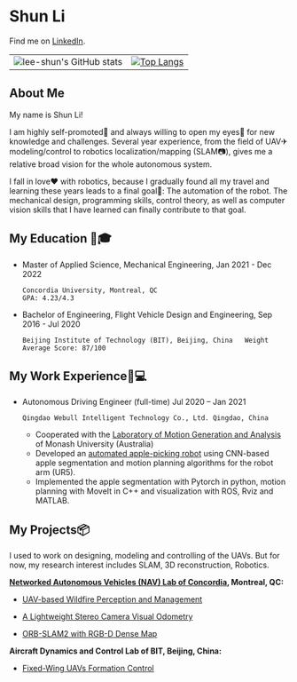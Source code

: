 # Shun Li

Find me on [LinkedIn](https://www.linkedin.com/in/shun-li-72b596227/).

|                                                                                                                                                                                                                                   |                                                                                                                                                                                                                                                                                                             |
|---                                                                                                                                                                                                                              |---                                                                                                                                                                                                                                                                                                        |  
|![lee-shun's GitHub stats](https://github-readme-stats.vercel.app/api?username=lee-shun&show_icons=true)|[![Top Langs](https://github-readme-stats.vercel.app/api/top-langs/?username=lee-shun)](https://github.com/anuraghazra/github-readme-stats)|


## About Me

My name is Shun Li!

I am highly self-promoted🚀 and always willing to open my eyes👀 for new knowledge and challenges.
Several year experience, from the field of UAV✈ modeling/control to robotics localization/mapping (SLAM📷), gives me a
relative broad vision for the whole autonomous system.

I fall in love♥ with robotics, because I gradually found all my travel and learning these years leads to a final goal🎯:
The automation of the robot. The mechanical design, programming skills, control theory, as well as computer vision
skills that I have learned can finally contribute to that goal.

## My Education 🧑🎓

- Master of Applied Science, Mechanical Engineering, Jan 2021 - Dec 2022

      Concordia University, Montreal, QC                                    GPA: 4.23/4.3

- Bachelor of Engineering, Flight Vehicle Design and Engineering, Sep 2016 - Jul 2020

      Beijing Institute of Technology (BIT), Beijing, China   Weight Average Score: 87/100

## My Work Experience👨💻

- Autonomous Driving Engineer (full-time) Jul 2020 – Jan 2021

      Qingdao Webull Intelligent Technology Co., Ltd. Qingdao, China

  - Cooperated with the [Laboratory of Motion Generation and Analysis](https://lmga.eng.monash.edu/research-areas/#post-642) of Monash University (Australia)
  - Developed an [automated apple-picking robot](https://www.agro-robot.net/product/greenhouse) using CNN-based apple segmentation and motion planning algorithms for the robot arm (UR5).
  - Implemented the apple segmentation with Pytorch in python, motion planning with MoveIt in C++ and visualization with ROS, Rviz and MATLAB.

## My Projects📦

I used to work on designing, modeling and controlling of the UAVs.
But for now, my research interest includes SLAM, 3D reconstruction, Robotics.

**[Networked Autonomous Vehicles (NAV) Lab of Concordia](https://www.youtube.com/user/NAVConcordia), Montreal, QC:**

- [UAV-based Wildfire Perception and Management](https://github.com/lee-shun/forest_fire_detection_system)

- [A Lightweight Stereo Camera Visual Odometry](https://github.com/lee-shun/stereo_camera_vo)

- [ORB-SLAM2 with RGB-D Dense Map](https://github.com/lee-shun/ORB_SLAM2_DENSE_MAP_ELE)

**Aircraft Dynamics and Control Lab of BIT, Beijing, China:**

- [Fixed-Wing UAVs Formation Control](https://github.com/lee-shun/fixed_wing_formation_control)
